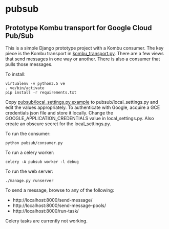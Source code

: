 # pubsub
Prototype Kombu transport for Google Cloud Pub/Sub
--------------------------------------------------

This is a simple Django prototype project with a Kombu consumer. The key piece is the Kombu transport in
[kombu_transport.py](pubsub/kombu_transport.py). There are a few views that
send messages in one way or another. There is also a consumer that pulls those messages.

To install:

    virtualenv -v python3.5 ve
    . ve/bin/activate
    pip install -r requirements.txt

Copy [pubsub/local_settings.py.example](pubsub/local_settings.py.example) to pubsub/local_settings.py and edit the values appropriately.
To authenticate with Google, acquire a GCE credentials json file and store it
locally. Change the GOOGLE_APPLICATION_CREDENTIALS value in
local_settings.py. Also create an obscure secret for the local_settings.py.

To run the consumer:

    python pubsub/consumer.py

To run a celery worker:

    celery -A pubsub worker -l debug    

To run the web server:

    ./manage.py runserver

To send a message, browse to any of the following:
* http://localhost:8000/send-message/
* http://localhost:8000/send-message-pools/
* http://localhost:8000/run-task/

Celery tasks are currently not working.

